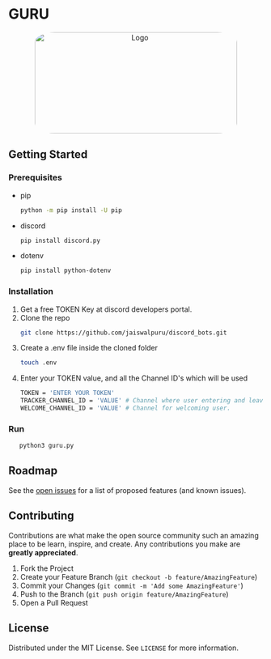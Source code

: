 # GURU
<p align="center">
    <img src="https://github.com/jaiswalpuru/discord_bots/blob/main/wise_man/images/guru.png" alt="Logo" width="400" height="200" style="border-radius:10%">
</p>

<!-- GETTING STARTED -->
## Getting Started

### Prerequisites
* pip
  ```sh
  python -m pip install -U pip
  ```
* discord
  ```sh
  pip install discord.py
  ```    
* dotenv
  ```sh
  pip install python-dotenv
  ```    
### Installation

1. Get a free TOKEN Key at discord developers portal.
2. Clone the repo
   ```sh
   git clone https://github.com/jaiswalpuru/discord_bots.git
   ```
3. Create a .env file inside the cloned folder
   ```sh
   touch .env
   ```
4. Enter your TOKEN value, and all the Channel ID's which will be used
   ```sh
   TOKEN = 'ENTER YOUR TOKEN'
   TRACKER_CHANNEL_ID = 'VALUE' # Channel where user entering and leaving channel will be tracked.
   WELCOME_CHANNEL_ID = 'VALUE' # Channel for welcoming user.
   ```

### Run 
```sh
   python3 guru.py
   ```

<!-- ROADMAP -->
## Roadmap

See the [open issues](https://github.com/jaiswalpuru/discord_bots/issues) for a list of proposed features (and known issues).


<!-- CONTRIBUTING -->
## Contributing

Contributions are what make the open source community such an amazing place to be learn, inspire, and create. Any contributions you make are **greatly appreciated**.

1. Fork the Project
2. Create your Feature Branch (`git checkout -b feature/AmazingFeature`)
3. Commit your Changes (`git commit -m 'Add some AmazingFeature'`)
4. Push to the Branch (`git push origin feature/AmazingFeature`)
5. Open a Pull Request



<!-- LICENSE -->
## License
Distributed under the MIT License. See `LICENSE` for more information.
